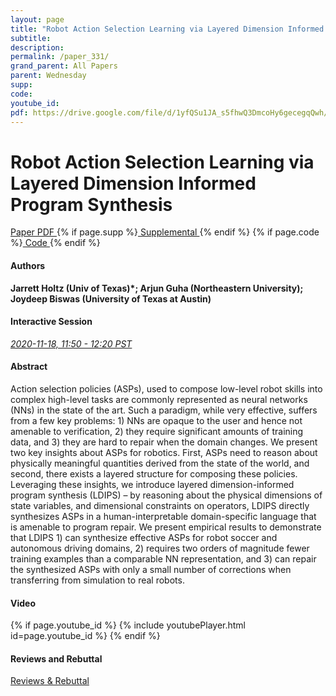 ```yaml
---
layout: page
title: "Robot Action Selection Learning via Layered Dimension Informed Program Synthesis"
subtitle: 
description:
permalink: /paper_331/
grand_parent: All Papers
parent: Wednesday
supp: 
code: 
youtube_id: 
pdf: https://drive.google.com/file/d/1yfQSu1JA_s5fhwQ3DmcoHy6gecegqQwh/view
---
```


# Robot Action Selection Learning via Layered Dimension Informed Program Synthesis

<a href="https://drive.google.com/file/d/1yfQSu1JA_s5fhwQ3DmcoHy6gecegqQwh/view" target="_blank" rel="noopener noreferrer" class="btn btn-blue"><i class="fa fa-file-text-o" aria-hidden="true"></i> Paper PDF </a> {% if page.supp %}<a href="" target="_blank" rel="noopener noreferrer" class="btn btn-green"><i class="fa fa-file-text-o" aria-hidden="true"></i> Supplemental </a>{% endif %} {% if page.code %}<a href="" target="_blank" rel="noopener noreferrer" class="btn"><i class="fa fa-github" aria-hidden="true"></i> Code </a>{% endif %} 

#### Authors
**Jarrett Holtz (Univ of Texas)*; Arjun Guha (Northeastern University); Joydeep Biswas (University of Texas at Austin)**

#### Interactive Session
<a href="https://pheedloop.com/corl2020/virtual/?page=sessions&section=SESCA9KH19MJ4Z9RY" target="_blank" rel="noopener noreferrer"><em>2020-11-18, 11:50 - 12:20 PST </em></a>

#### Abstract
Action selection policies (ASPs), used to compose low-level robot
skills into complex high-level tasks are commonly represented as neural networks
(NNs) in the state of the art. Such a paradigm, while very effective, suffers from
a few key problems: 1) NNs are opaque to the user and hence not amenable to
verification, 2) they require significant amounts of training data, and 3) they are
hard to repair when the domain changes. We present two key insights about ASPs
for robotics. First, ASPs need to reason about physically meaningful quantities
derived from the state of the world, and second, there exists a layered structure
for composing these policies. Leveraging these insights, we introduce layered
dimension-informed program synthesis (LDIPS) – by reasoning about the physical
dimensions of state variables, and dimensional constraints on operators, LDIPS
directly synthesizes ASPs in a human-interpretable domain-specific language that
is amenable to program repair. We present empirical results to demonstrate that
LDIPS 1) can synthesize effective ASPs for robot soccer and autonomous driving domains, 2) requires two orders of magnitude fewer training examples than a
comparable NN representation, and 3) can repair the synthesized ASPs with only
a small number of corrections when transferring from simulation to real robots.

#### Video
{% if page.youtube_id %}
{% include youtubePlayer.html id=page.youtube_id %}
{% endif %}

#### Reviews and Rebuttal
<a href="https://drive.google.com/file/d/1HSB3mnv7C3u1HWFS1k529UTDblBBHwbh/view" target="_blank" rel="noopener noreferrer" class="btn btn-purple"><i class="fa fa-pencil-square-o" aria-hidden="true"></i> Reviews & Rebuttal </a>

